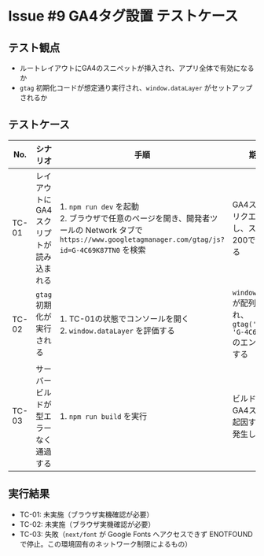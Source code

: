 # Issue #9 GA4タグ設置 テストケース

## テスト観点
- ルートレイアウトにGA4のスニペットが挿入され、アプリ全体で有効になるか
- `gtag` 初期化コードが想定通り実行され、`window.dataLayer` がセットアップされるか

## テストケース

| No. | シナリオ | 手順 | 期待結果 |
|-----|----------|------|----------|
| TC-01 | レイアウトにGA4スクリプトが読み込まれる | 1. `npm run dev` を起動<br>2. ブラウザで任意のページを開き、開発者ツールの Network タブで `https://www.googletagmanager.com/gtag/js?id=G-4C69K87TN0` を検索 | GA4スクリプトのリクエストが発生し、ステータス200で読み込まれる |
| TC-02 | `gtag` 初期化が実行される | 1. TC-01の状態でコンソールを開く<br>2. `window.dataLayer` を評価する | `window.dataLayer` が配列で初期化され、`gtag('config', 'G-4C69K87TN0')` のエントリが存在する |
| TC-03 | サーバービルドが型エラーなく通過する | 1. `npm run build` を実行 | ビルドが完了し、GA4スニペットに起因するエラーが発生しない |

## 実行結果
- TC-01: 未実施（ブラウザ実機確認が必要）
- TC-02: 未実施（ブラウザ実機確認が必要）
- TC-03: 失敗（`next/font` が Google Fonts へアクセスできず ENOTFOUND で停止。この環境固有のネットワーク制限によるもの）
